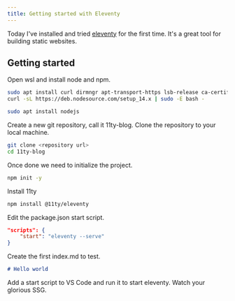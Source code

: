 ```yaml
---
title: Getting started with Eleventy
---
```


Today I've installed and tried [eleventy](https://www.11ty.dev/) for the first time. It's a great tool for building static websites.

## Getting started
Open wsl and install node and npm.
```bash	
sudo apt install curl dirmngr apt-transport-https lsb-release ca-certificates
curl -sL https://deb.nodesource.com/setup_14.x | sudo -E bash -

sudo apt install nodejs
```

Create a new git repository, call it 11ty-blog. Clone the repository to your local machine.
```bash
git clone <repository url>
cd 11ty-blog
```

Once done we need to initialize the project.
```bash
npm init -y
```

Install 11ty
```bash
npm install @11ty/eleventy
```

Edit the package.json start script.
```json
"scripts": {
    "start": "eleventy --serve"
}
```

Create the first index.md to test.
```markdown
# Hello world
```

Add a start script to VS Code and run it to start eleventy.
Watch your glorious SSG.
